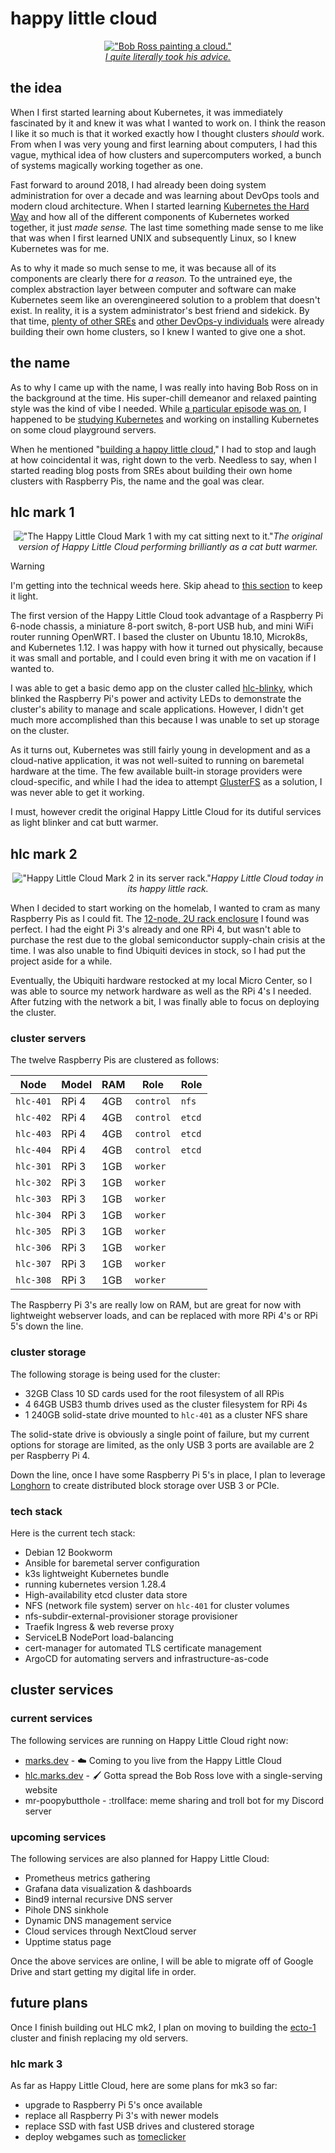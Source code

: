 # happy little cloud

<!-- markdownlint-disable MD033 -->
<div style="text-align: center;">

[!["Bob Ross painting a cloud."](./_media/bob-ross.gif "Let's build just a happy little cloud.")<br>*I quite literally took his advice.*](https://hlc.marks.dev)
</div>

## the idea

When I first started learning about Kubernetes, it was immediately fascinated by it and knew it was what I wanted to work on. I think the reason I like it so much is that it worked exactly how I thought clusters *should* work. From when I was very young and first learning about computers, I had this vague, mythical idea of how clusters and supercomputers worked, a bunch of systems magically working together as one.

Fast forward to around 2018, I had already been doing system administration for over a decade and was learning about DevOps tools and modern cloud architecture. When I started learning [Kubernetes the Hard Way](https://github.com/kelseyhightower/kubernetes-the-hard-way) and how all of the different components of Kubernetes worked together, it just *made sense.* The last time something made sense to me like that was when I first learned UNIX and subsequently Linux, so I knew Kubernetes was for me.

As to why it made so much sense to me, it was because all of its components are clearly there for *a reason.* To the untrained eye, the complex abstraction layer between computer and software can make Kubernetes seem like an overengineered solution to a problem that doesn't exist. In reality, it is a system administrator's best friend and sidekick. By that time, [plenty of other SREs](https://www.hanselman.com/blog/how-to-build-a-kubernetes-cluster-with-arm-raspberry-pi-then-run-net-core-on-openfaas) and [other DevOps-y individuals](https://itnext.io/building-an-arm-kubernetes-cluster-ef31032636f9) were already building their own home clusters, so I knew I wanted to give one a shot.

## the name

As to why I came up with the name, I was really into having Bob Ross on in the background at the time. His super-chill demeanor and relaxed painting style was the kind of vibe I needed. While [a particular episode was on](https://www.youtube.com/watch?v=kasGRkfkiPM), I happened to be [studying Kubernetes](https://www.classcentral.com/course/acloudguru-kubernetes-the-hard-way-103834/visit) and working on installing Kubernetes on some cloud playground servers.

When he mentioned "[building a happy little cloud](https://www.youtube.com/watch?v=kasGRkfkiPM&t=237s)," I had to stop and laugh at how coincidental it was, right down to the verb. Needless to say, when I started reading blog posts from SREs about building their own home clusters with Raspberry Pis, the name and the goal was clear.

## hlc mark 1

<div style="text-align: center;">

!["The Happy Little Cloud Mark 1 with my cat sitting next to it."](./_media/hlc-mk1.jpg "Happy Little Cloud is SRE tested, cat approved.")*The original version of Happy Little Cloud performing brilliantly as a cat butt warmer.*
</div>

>[!WARNING]
>I'm getting into the technical weeds here. Skip ahead to [this section](#cluster-services) to keep it light.

The first version of the Happy Little Cloud took advantage of a Raspberry Pi 6-node chassis, a miniature 8-port switch, 8-port USB hub, and mini WiFi router running OpenWRT. I based the cluster on Ubuntu 18.10, Microk8s, and Kubernetes 1.12. I was happy with how it turned out physically, because it was small and portable, and I could even bring it with me on vacation if I wanted to.

I was able to get a basic demo app on the cluster called [hlc-blinky](https://gitlab.com/eaglerock-hlc/hlc-blinky), which blinked the Raspberry Pi's power and activity LEDs to demonstrate the cluster's ability to manage and scale applications. However, I didn't get much more accomplished than this because I was unable to set up storage on the cluster.

As it turns out, Kubernetes was still fairly young in development and as a cloud-native application, it was not well-suited to running on baremetal hardware at the time. The few available built-in storage providers were cloud-specific, and while I had the idea to attempt [GlusterFS](https://www.gluster.org/) as a solution, I was never able to get it working.

I must, however credit the original Happy Little Cloud for its dutiful services as light blinker and cat butt warmer.

## hlc mark 2

<div style="text-align: center;">

!["Happy Little Cloud Mark 2 in its server rack."](./_media/hlc-mk2.jpg "Happy Little Cloud Mark 2.")*Happy Little Cloud today in its happy little rack.*
</div>

When I decided to start working on the homelab, I wanted to cram as many Raspberry Pis as I could fit. The [12-node, 2U rack enclosure](https://www.amazon.com/gp/product/B098924W9M/ref=ppx_yo_dt_b_search_asin_title?ie=UTF8&psc=1) I found was perfect. I had the eight Pi 3's already and one RPi 4, but wasn't able to purchase the rest due to the global semiconductor supply-chain crisis at the time. I was also unable to find Ubiquiti devices in stock, so I had put the project aside for a while.

Eventually, the Ubiquiti hardware restocked at my local Micro Center, so I was able to source my network hardware as well as the RPi 4's I needed. After futzing with the network a bit, I was finally able to focus on deploying the cluster.

### cluster servers <!-- {docsify-ignore} -->

The twelve Raspberry Pis are clustered as follows:

| Node | Model | RAM | Role | Role |
|------|-------|-----|------|-------|
| `hlc-401` | RPi 4 | 4GB | `control` | `nfs` |
| `hlc-402` | RPi 4 | 4GB | `control` | `etcd` |
| `hlc-403` | RPi 4 | 4GB | `control` | `etcd` |
| `hlc-404` | RPi 4 | 4GB | `control` | `etcd` |
| `hlc-301` | RPi 3 | 1GB | `worker` ||
| `hlc-302` | RPi 3 | 1GB | `worker` ||
| `hlc-303` | RPi 3 | 1GB | `worker` ||
| `hlc-304` | RPi 3 | 1GB | `worker` ||
| `hlc-305` | RPi 3 | 1GB | `worker` ||
| `hlc-306` | RPi 3 | 1GB | `worker` ||
| `hlc-307` | RPi 3 | 1GB | `worker` ||
| `hlc-308` | RPi 3 | 1GB | `worker` ||

The Raspberry Pi 3's are really low on RAM, but are great for now with lightweight webserver loads, and can be replaced with more RPi 4's or RPi 5's down the line.

### cluster storage <!-- {docsify-ignore} -->

The following storage is being used for the cluster:

- 32GB Class 10 SD cards used for the root filesystem of all RPis
- 4 64GB USB3 thumb drives used as the cluster filesystem for RPi 4s
- 1 240GB solid-state drive mounted to `hlc-401` as a cluster NFS share

The solid-state drive is obviously a single point of failure, but my current options for storage are limited, as the only USB 3 ports are available are 2 per Raspberry Pi 4.

Down the line, once I have some Raspberry Pi 5's in place, I plan to leverage [Longhorn](https://github.com/longhorn/longhorn) to create distributed block storage over USB 3 or PCIe.

### tech stack <!-- {docsify-ignore} -->

Here is the current tech stack:

- Debian 12 Bookworm
- Ansible for baremetal server configuration
- k3s lightweight Kubernetes bundle
- running kubernetes version 1.28.4
- High-availability etcd cluster data store
- NFS (network file system) server on `hlc-401` for cluster volumes
- nfs-subdir-external-provisioner storage provisioner
- Traefik Ingress & web reverse proxy
- ServiceLB NodePort load-balancing
- cert-manager for automated TLS certificate management
- ArgoCD for automating servers and infrastructure-as-code

## cluster services

### current services <!-- {docsify-ignore} -->

The following services are running on Happy Little Cloud right now:

- [marks.dev](https://marks.dev) - :cloud: Coming to you live from the Happy Little Cloud
- [hlc.marks.dev](https://hlc.marks.dev) - :paintbrush: Gotta spread the Bob Ross love with a single-serving website
- mr-poopybutthole - :trollface: meme sharing and troll bot for my Discord server

### upcoming services <!-- {docsify-ignore} -->

The following services are also planned for Happy Little Cloud:

- Prometheus metrics gathering
- Grafana data visualization & dashboards
- Bind9 internal recursive DNS server
- Pihole DNS sinkhole
- Dynamic DNS management service
- Cloud services through NextCloud server
- Upptime status page

Once the above services are online, I will be able to migrate off of Google Drive and start getting my digital life in order.

## future plans

Once I finish building out HLC mk2, I plan on moving to  building the [ecto-1](ecto-1) cluster and finish replacing my old servers.

### hlc mark 3 <!-- {docsify-ignore} -->

As far as Happy Little Cloud, here are some plans for mk3 so far:

- upgrade to Raspberry Pi 5's once available
- replace all Raspberry Pi 3's with newer models
- replace SSD with fast USB drives and clustered storage
- deploy webgames such as [tomeclicker](code/?id=tomeclicker)
